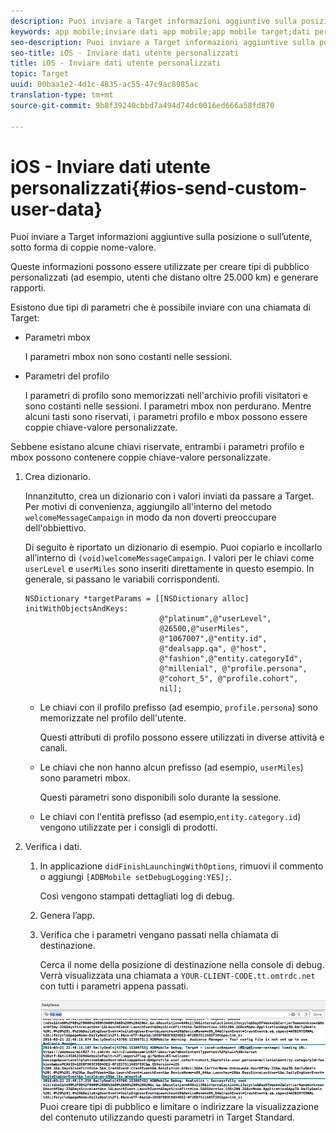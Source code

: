 ```yaml
---
description: Puoi inviare a Target informazioni aggiuntive sulla posizione o sull’utente, sotto forma di coppie nome-valore.
keywords: app mobile;inviare dati app mobile;app mobile target;dati personalizzati utente mobile;app mobile;dati personalizzati app mobile
seo-description: Puoi inviare a Target informazioni aggiuntive sulla posizione o sull’utente, sotto forma di coppie nome-valore.
seo-title: iOS - Inviare dati utente personalizzati
title: iOS - Inviare dati utente personalizzati
topic: Target
uuid: 00baa1e2-4d1c-4835-ac55-47c9ac8985ac
translation-type: tm+mt
source-git-commit: 9b8f39240cbbd7a494d74dc0016ed666a58fd870

---
```



# iOS - Inviare dati utente personalizzati{#ios-send-custom-user-data}

Puoi inviare a Target informazioni aggiuntive sulla posizione o sull’utente, sotto forma di coppie nome-valore.

Queste informazioni possono essere utilizzate per creare tipi di pubblico personalizzati (ad esempio, utenti che distano oltre 25.000 km) e generare rapporti.

Esistono due tipi di parametri che è possibile inviare con una chiamata di Target:

* Parametri mbox

   I parametri mbox non sono costanti nelle sessioni.
* Parametri del profilo

   I parametri di profilo sono memorizzati nell&#39;archivio profili visitatori e sono costanti nelle sessioni. I parametri mbox non perdurano. Mentre alcuni tasti sono riservati, i parametri profilo e mbox possono essere coppie chiave-valore personalizzate.

Sebbene esistano alcune chiavi riservate, entrambi i parametri profilo e mbox possono contenere coppie chiave-valore personalizzate.

1. Crea dizionario.

   Innanzitutto, crea un dizionario con i valori inviati da passare a Target. Per motivi di convenienza, aggiungilo all&#39;interno del metodo `welcomeMessageCampaign` in modo da non doverti preoccupare dell&#39;obbiettivo.

   Di seguito è riportato un dizionario di esempio. Puoi copiarlo e incollarlo all’interno di `(void)welcomeMessageCampaign`. I valori per le chiavi come `userLevel` e `userMiles` sono inseriti direttamente in questo esempio. In generale, si passano le variabili corrispondenti.

   ```
   NSDictionary *targetParams = [[NSDictionary alloc] initWithObjectsAndKeys: 
                                 @"platinum",@"userLevel", 
                                 @26500,@"userMiles", 
                                 @"1067007",@"entity.id", 
                                 @"dealsapp.qa", @"host", 
                                 @"fashion",@"entity.categoryId", 
                                 @"millenial", @"profile.persona", 
                                 @"cohort_5", @"profile.cohort", 
                                 nil];
   ```

   * Le chiavi con il profilo prefisso (ad esempio, `profile.persona`) sono memorizzate nel profilo dell&#39;utente.

      Questi attributi di profilo possono essere utilizzati in diverse attività e canali.

   * Le chiavi che non hanno alcun prefisso (ad esempio, `userMiles`) sono parametri mbox.

      Questi parametri sono disponibili solo durante la sessione.

   * Le chiavi con l&#39;entità prefisso (ad esempio,`entity.category.id`) vengono utilizzate per i consigli di prodotti.

1. Verifica i dati.
   1. In applicazione `didFinishLaunchingWithOptions`, rimuovi il commento o aggiungi `[ADBMobile setDebugLogging:YES];`.

      Così vengono stampati dettagliati log di debug.
   1. Genera l’app.
   1. Verifica che i parametri vengano passati nella chiamata di destinazione.

      Cerca il nome della posizione di destinazione nella console di debug. Verrà visualizzata una chiamata a `YOUR-CLIENT-CODE.tt.omtrdc.net` con tutti i parametri appena passati.

      ![](assets/mobile-debug.png)
   Puoi creare tipi di pubblico e limitare o indirizzare la visualizzazione del contenuto utilizzando questi parametri in Target Standard.

